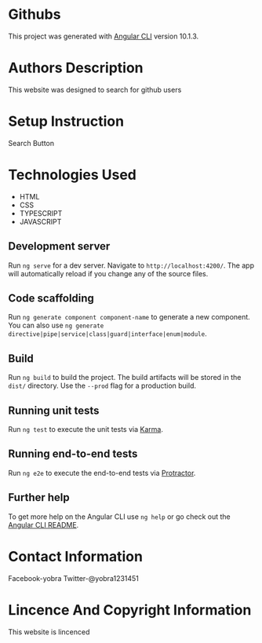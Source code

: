 # Githubs

This project was generated with [Angular CLI](https://github.com/angular/angular-cli) version 10.1.3.

# Authors Description

This website was designed to search for github users 

# Setup Instruction

Search Button

# Technologies Used

* HTML
* CSS 
* TYPESCRIPT
* JAVASCRIPT

## Development server

Run `ng serve` for a dev server. Navigate to `http://localhost:4200/`. The app will automatically reload if you change any of the source files.

## Code scaffolding

Run `ng generate component component-name` to generate a new component. You can also use `ng generate directive|pipe|service|class|guard|interface|enum|module`.

## Build

Run `ng build` to build the project. The build artifacts will be stored in the `dist/` directory. Use the `--prod` flag for a production build.

## Running unit tests

Run `ng test` to execute the unit tests via [Karma](https://karma-runner.github.io).

## Running end-to-end tests

Run `ng e2e` to execute the end-to-end tests via [Protractor](http://www.protractortest.org/).

## Further help

To get more help on the Angular CLI use `ng help` or go check out the [Angular CLI README](https://github.com/angular/angular-cli/blob/master/README.md).

# Contact Information

Facebook-yobra
Twitter-@yobra1231451

# Lincence And Copyright Information

This website is lincenced 
